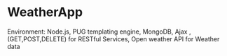 # WeatherApp

Environment: Node.js, PUG templating engine, MongoDB, Ajax , (GET,POST,DELETE) for RESTful Services, Open weather API for Weather data

